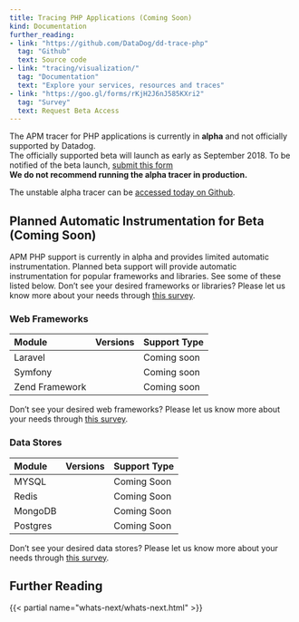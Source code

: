 ```yaml
---
title: Tracing PHP Applications (Coming Soon)
kind: Documentation
further_reading:
- link: "https://github.com/DataDog/dd-trace-php"
  tag: "Github"
  text: Source code
- link: "tracing/visualization/"
  tag: "Documentation"
  text: "Explore your services, resources and traces"
- link: "https://goo.gl/forms/rKjH2J6nJ585KXri2"
  tag: "Survey"
  text: Request Beta Access
---
```


<div class="alert alert-warning">
The APM tracer for PHP applications is currently in <strong>alpha</strong> and not officially supported by Datadog.<br>
The officially supported beta will launch as early as September 2018. To be notified of the beta launch, <a href="https://goo.gl/forms/rKjH2J6nJ585KXri2">submit this form</a> <br>
<strong>We do not recommend running the alpha tracer in production.</strong>
</div>

The unstable alpha tracer can be [accessed today on Github][2].

## Planned Automatic Instrumentation for Beta (Coming Soon)

APM PHP support is currently in alpha and provides limited automatic instrumentation. Planned beta support will provide automatic instrumentation for popular frameworks and libraries. See some of these listed below.
Don’t see your desired frameworks or libraries? Please let us know more about your needs through [this survey][1].

### Web Frameworks

| Module         | Versions    | Support Type    |
| :-----------   | :---------- | :-------------- |
| Laravel        |             | Coming soon     |
| Symfony        |             | Coming soon     |
| Zend Framework |             | Coming soon     |

Don’t see your desired web frameworks? Please let us know more about your needs through [this survey][1].

### Data Stores

| Module      | Versions    | Support Type |
| :---------- | :---------- | :----------- |
| MYSQL       |             | Coming Soon  |
| Redis       |             | Coming Soon  |
| MongoDB     |             | Coming Soon  |
| Postgres    |             | Coming Soon  |

Don’t see your desired data stores? Please let us know more about your needs through [this survey][1].


## Further Reading

{{< partial name="whats-next/whats-next.html" >}}

[1]: https://goo.gl/forms/rKjH2J6nJ585KXri2
[2]: https://github.com/DataDog/dd-trace-php